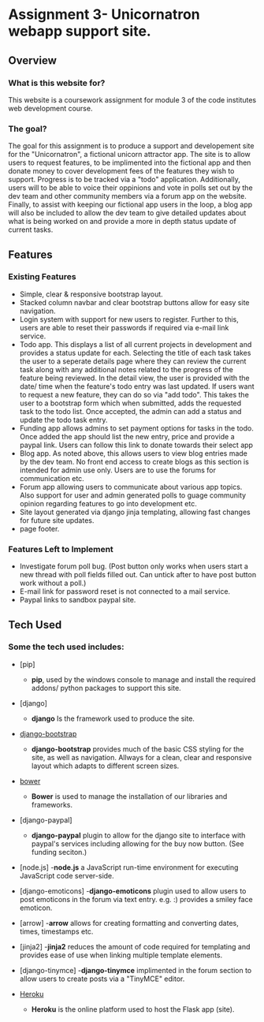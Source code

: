# Assignment 3- Unicornatron webapp support site.

## Overview

### What is this website for?

This website is a coursework assignment for module 3 of the code institutes web development course.

### The goal?

The goal for this assignment is to produce a support and developement site for the "Unicornatron", a fictional unicorn attractor app. The site is to allow users to request features, to be implimented into the fictional app and then donate money to cover development fees of the features they wish to support. Progress is to be tracked via a "todo" application. Additionally, users will to be able to voice their oppinions and vote in polls set out by the dev team and other community members via a forum app on the website. Finally, to assist with keeping our fictional app users in the loop, a blog app will also be included to allow the dev team to give detailed updates about what is being worked on and provide a more in depth status update of current tasks.

## Features 

### Existing Features
- Simple, clear & responsive bootstrap layout.
- Stacked column navbar and clear bootstrap buttons allow for easy site navigation.
- Login system with support for new users to register. Further to this, users are able to reset their passwords if required via e-mail link service.
- Todo app. This displays a list of all current projects in development and provides a status update for each. Selecting the title of each task takes the user to a seperate details page where they can review the current task along with any additional notes related to the progress of the feature being reviewed. In the detail view, the user is provided with the date/ time when the feature's todo entry was last updated.
If users want to request a new feature, they can do so via "add todo". This takes the user to a bootstrap form which when submitted, adds the requested task to the todo list. Once accepted, the admin can add a status and update the todo task entry.
- Funding app allows admins to set payment options for tasks in the todo. Once added the app should list the new entry, price and provide a paypal link. Users can follow this link to donate towards their select app
- Blog app. As noted above, this allows users to view blog entries made by the dev team. No front end access to create blogs as this section is intended for admin use only. Users are to use the forums for communication etc.
- Forum app allowing users to communicate about various app topics. Also support for user and admin generated polls to guage community opinion regarding features to go into development etc.
- Site layout generated via django jinja templating, allowing fast changes for future site updates.
- page footer.

### Features Left to Implement
- Investigate forum poll bug. (Post button only works when users start a new thread with poll fields filled out. Can untick after to have post button work without a poll.)
- E-mail link for password reset is not connected to a mail service.
- Paypal links to sandbox paypal site.

## Tech Used

### Some the tech used includes:

- [pip]
    - **pip**, used by the windows console to manage and install the required addons/ python packages to support this site.

- [django]
	- **django** Is the framework used to produce the site.

- [django-bootstrap](http://getbootstrap.com/)
	- **django-bootstrap** provides much of the basic CSS styling for the site, as well as navigation. Allways for a clean, clear and responsive layout which adapts to different screen sizes.

- [bower](https://bower.io/)
	- **Bower** is used to manage the installation of our libraries and frameworks.

- [django-paypal]
	- **django-paypal** plugin to allow for the django site to interface with paypal's services including allowing for the buy now button. (See funding seciton.)

- [node.js]
	-**node.js** a JavaScript run-time environment for executing JavaScript code server-side.

- [django-emoticons]
	-**django-emoticons** plugin used to allow users to post emoticons in the forum via text entry. e.g. :) provides a smiley face emoticon.

- [arrow]
	-**arrow** allows for creating formatting and converting dates, times, timestamps etc.

- [jinja2]
	-**jinja2** reduces the amount of code required for templating and provides ease of use when linking multiple template elements.

- [django-tinymce]
	-**django-tinymce** implimented in the forum section to allow users to create posts via a "TinyMCE" editor.	

- [Heroku](https://signup.heroku.com/)
	- **Heroku** is the online platform used to host the Flask app (site).